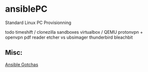 # ansiblePC
Standard Linux PC Provisionning

todo 
timeshift / clonezilla
sandboxes
virtualbox / QEMU
protonvpn + openvpn
pdf reader
etcher vs ubsimager
thunderbird
bleachbit

## Misc:
[Ansible Gotchas](https://docs.ansible.com/ansible/latest/reference_appendices/YAMLSyntax.html#gotchas)

